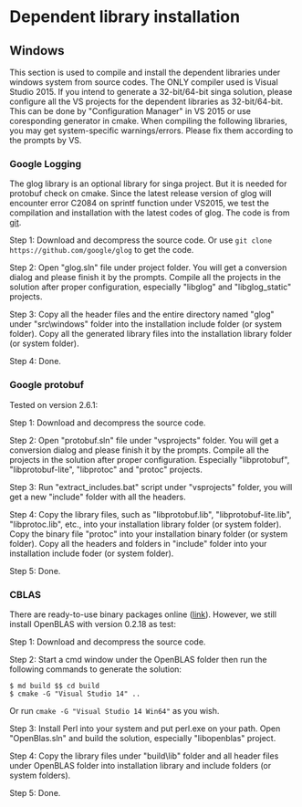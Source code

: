 # Dependent library installation

## Windows

This section is used to compile and install the dependent libraries under
windows system from source codes. The ONLY compiler used is Visual Studio 2015.
If you intend to generate a 32-bit/64-bit singa solution, please configure all the
VS projects for the dependent libraries as 32-bit/64-bit. This can be done by
"Configuration Manager" in VS 2015 or use coresponding generator in cmake. When compiling the following libraries, you
may get system-specific warnings/errors. Please fix them according to the
prompts by VS.

### Google Logging

The glog library is an optional library for singa project. But it is needed for
protobuf check on cmake. Since the latest release version of glog will encounter error C2084 on sprintf function
under VS2015, we test the compilation and installation with the
latest codes of glog. The code is from [git](https://github.com/google/glog). 

Step 1: Download and decompress the source code. Or use `git clone
https://github.com/google/glog` to get the code.

Step 2: Open "glog.sln" file under project folder. You will get a conversion
dialog and please finish it by the prompts. Compile all the projects in the solution after
proper configuration, especially "libglog" and "libglog_static" projects. 

Step 3: Copy all the header files and the entire directory named "glog" under
"src\windows\" folder into the installation include folder (or system folder).
Copy all the generated library files into the installation library folder (or
system folder).

Step 4: Done.

### Google protobuf 

Tested on version 2.6.1:

Step 1: Download and decompress the source code.

Step 2: Open "protobuf.sln" file under "vsprojects" folder. You will get a conversion
dialog and please finish it by the prompts. Compile all the projects in the solution after proper
configuration. Especially "libprotobuf", "libprotobuf-lite", "libprotoc" and
"protoc" projects.

Step 3: Run "extract_includes.bat" script under "vsprojects" folder, you will
get a new "include" folder with all the headers.

Step 4: Copy the library files, such as "libprotobuf.lib",
"libprotobuf-lite.lib", "libprotoc.lib", etc., into your installation library folder (or
system folder). Copy the binary file "protoc" into your installation binary
folder (or system folder). Copy all the headers and folders in "include" folder into your
installation include foder (or system folder).

Step 5: Done.

### CBLAS

There are ready-to-use binary packages online
([link](https://sourceforge.net/projects/openblas/files/)). However, we still install
OpenBLAS with version 0.2.18 as test:

Step 1: Download and decompress the source code.

Step 2: Start a cmd window under the OpenBLAS folder then run the following
commands to generate the solution: 

    $ md build $$ cd build
    $ cmake -G "Visual Studio 14" ..

Or run `cmake -G "Visual Studio 14 Win64"` as you wish.

Step 3: Install Perl into your system and put perl.exe on your path. Open "OpenBlas.sln" and build the solution, especially "libopenblas"
project.

Step 4: Copy the library files under "build\lib" folder and all header files
under OpenBLAS folder into installation library and include folders (or system
folders).

Step 5: Done.

